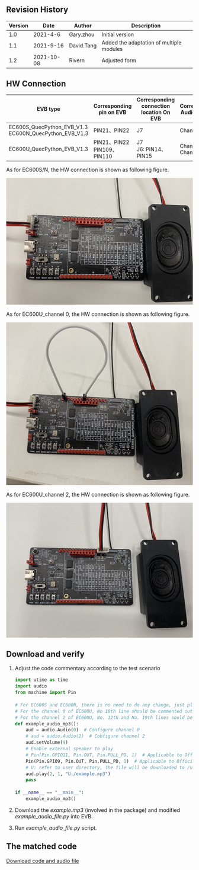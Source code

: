 ## Revision History
| Version | Date | Author | Description |
|------|------|------|------|
| 1.0 | 2021-4-6 | Gary.zhou | Initial version                          |
| 1.1 | 2021-9-16 | David.Tang | Added the adaptation of multiple modules |
| 1.2 | 2021-10-08 | Rivern | Adjusted form |


## HW Connection

| EVB type                                                 | Corresponding pin on EVB       | Corresponding connection location On EVB | Corresponding Audio channel |
| -------------------------------------------------------- | ------------------------------ | ---------------------------------------- | --------------------------- |
| EC600S_QuecPython_EVB_V1.3<br>EC600N_QuecPython_EVB_V1.3 | PIN21、PIN22                   | J7                                       | Channel 0                   |
| EC600U_QuecPython_EVB_V1.3                               | PIN21、PIN22<br>PIN109、PIN110 | J7<br>J6: PIN14、PIN15                   | Channel 0<br />Channel 2    |


As for EC600S/N, the HW connection is shown as following figure.

![audio_01](media/audio_01.png)

As for EC600U_channel 0, the HW connection is shown as following figure.

![audio_02](media/audio_02.png)

As for EC600U_channel 2, the HW connection is shown as following figure.

![audio_03](media/audio_03.png)

## Download and verify

1. Adjust the code commentary according to the test scenario

   ```python
   import utime as time
   import audio
   from machine import Pin
   
   # For EC600S and EC600N, there is no need to do any change, just play it. 
   # For the channel 0 of EC600U, No 18th line should be commented out, as it has no influece on playing. 
   # For the channel 2 of EC600U, No. 12th and No. 19th lines sould be commented out, and delete the commentary of No.13th line.
   def example_audio_mp3():
       aud = audio.Audio(0)  # Configure channel 0
       # aud = audio.Audio(2)  # Cobfigure channel 2
       aud.setVolume(9)
       # Enable external speaker to play
       # Pin(Pin.GPIO11, Pin.OUT, Pin.PULL_PD, 1)  # Applicable to Official EVB V1.1
       Pin(Pin.GPIO9, Pin.OUT, Pin.PULL_PD, 1)  # Applicable to Official EVB V1.2 and V1.3
       # U: refer to user directory, The file will be downloaded to /user file via GUI. 
       aud.play(2, 1, "U:/example.mp3")
       pass
   
   if __name__ == "__main__":
       example_audio_mp3()
   ```
   
3. Download the *example.mp3* (involved in the package) and modified *example_audio_file.py* into EVB.

4. Run *example_audio_file.py* script.




## The matched code

<!-- * [Download code and audio file](code/Audio.zip)  -->

 <a href="code/Audio.zip" target="_blank">Download code and audio file</a>